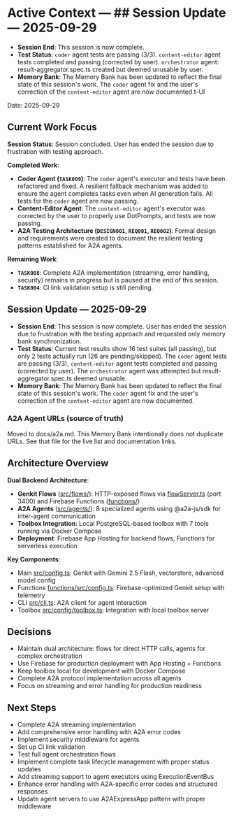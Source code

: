 # Active Context — ## Session Update — 2025-09-29

- **Session End**: This session is now complete.
- **Test Status**: `coder` agent tests are passing (3/3). `content-editor` agent tests completed and passing (corrected by user). `orchestrator` agent: result-aggregator.spec.ts created but deemed unusable by user.
- **Memory Bank**: The Memory Bank has been updated to reflect the final state of this session's work. The `coder` agent fix and the user's correction of the `content-editor` agent are now documented.t-UI

Date: 2025-09-29

## Current Work Focus

**Session Status**: Session concluded. User has ended the session due to frustration with testing approach.

**Completed Work**:

- **Coder Agent (`TASK009`)**: The `coder` agent's executor and tests have been refactored and fixed. A resilient fallback mechanism was added to ensure the agent completes tasks even when AI generation fails. All tests for the `coder` agent are now passing.
- **Content-Editor Agent**: The `content-editor` agent's executor was corrected by the user to properly use DotPrompts, and tests are now passing.
- **A2A Testing Architecture (`DESIGN001`, `REQ001`, `REQ002`)**: Formal design and requirements were created to document the resilient testing patterns established for A2A agents.

**Remaining Work**:

- **`TASK008`**: Complete A2A implementation (streaming, error handling, security) remains in progress but is paused at the end of this session.
- **`TASK004`**: CI link validation setup is still pending.

## Session Update — 2025-09-29

- **Session End**: This session is now complete. User has ended the session due to frustration with the testing approach and requested only memory bank synchronization.
- **Test Status**: Current test results show 16 test suites (all passing), but only 2 tests actually run (26 are pending/skipped). The `coder` agent tests are passing (3/3), `content-editor` agent tests completed and passing (corrected by user). The `orchestrator` agent was attempted but result-aggregator.spec.ts deemed unusable.
- **Memory Bank**: The Memory Bank has been updated to reflect the final state of this session's work. The `coder` agent fix and the user's correction of the `content-editor` agent are now documented.

### A2A Agent URLs (source of truth)

Moved to docs/a2a.md. This Memory Bank intentionally does not duplicate URLs. See that file for the live list and documentation links.

## Architecture Overview

**Dual Backend Architecture**:

- **Genkit Flows** ([src/flows/](../src/flows/)): HTTP-exposed flows via [flowServer.ts](../src/flowServer.ts) (port 3400) and Firebase Functions ([functions/](../functions/))
- **A2A Agents** ([src/agents/](../src/agents/)): 8 specialized agents using @a2a-js/sdk for inter-agent communication
- **Toolbox Integration**: Local PostgreSQL-based toolbox with 7 tools running via Docker Compose
- **Deployment**: Firebase App Hosting for backend flows, Functions for serverless execution

**Key Components**:

- Main [src/config.ts](../src/config.ts): Genkit with Gemini 2.5 Flash, vectorstore, advanced model config
- Functions [functions/src/config.ts](../functions/src/config.ts): Firebase-optimized Genkit setup with telemetry
- CLI [src/cli.ts](../src/cli.ts): A2A client for agent interaction
- Toolbox [src/config/toolbox.ts](../src/config/toolbox.ts): Integration with local toolbox server

## Decisions

- Maintain dual architecture: flows for direct HTTP calls, agents for complex orchestration
- Use Firebase for production deployment with App Hosting + Functions
- Keep toolbox local for development with Docker Compose
- Complete A2A protocol implementation across all agents
- Focus on streaming and error handling for production readiness

## Next Steps

- Complete A2A streaming implementation
- Add comprehensive error handling with A2A error codes
- Implement security middleware for agents
- Set up CI link validation
- Test full agent orchestration flows
- Implement complete task lifecycle management with proper status updates
- Add streaming support to agent executors using ExecutionEventBus
- Enhance error handling with A2A-specific error codes and structured responses
- Update agent servers to use A2AExpressApp pattern with proper middleware
